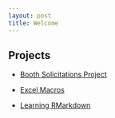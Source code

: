 ```yaml
---
layout: post
title: Welcome
---
```


## Projects

* [Booth Solicitations Project](http://phively.github.io/gsb-sols-proj/)

* [Excel Macros](https://github.com/phively/vba-the-one-macro)

* [Learning RMarkdown](demo-R-iris/index.html)
